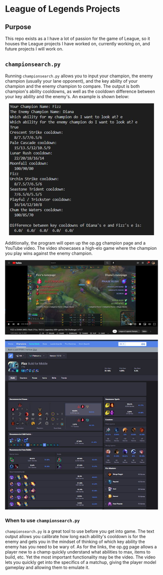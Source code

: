 # League of Legends Projects

## Purpose

This repo exists as a I have a lot of passion for the game of League, so it houses the League projects I have worked on, currently working on, and future projects I will work on.

## ```championsearch.py```

Running ```championsearch.py``` allows you to input your champion, the enemy champion (usually your lane opponent), and the key ability of your champion and the enemy champion to compare. The output is both champion's ability cooldowns, as well as the cooldown difference between your key ability and the enemy's. An example is shown below: 

<p align="center">
  <img src="./images/output.JPG?raw=true" />
</p>

Additionally, the program will open up the op.gg champion page and a YouTube video. The video showcases a high-elo game where the champion you play wins against the enemy champion.

<p align="center">
  <img src="./images/video_output.JPG?raw=true" />
</p>

<p align="center">
  <img src="./images/opgg.JPG?raw=true" />
</p>

### When to use ```championsearch.py```

```championsearch.py``` is a great tool to use before you get into game. The text output allows you calibrate how long each ability's cooldown is for the enemy and gets you in the mindset of thinking of which key ability the enemy has you need to be wary of. As for the links, the op.gg page allows a player new to a champ quickly understand what abilities to max, items to build, etc. Yet the most important functionality may be the video. The video lets you quickly get into the specifics of a matchup, giving the player model gameplay and allowing them to emulate it.  